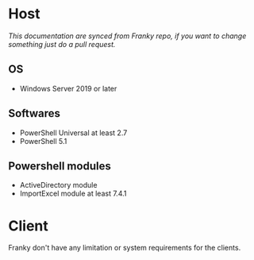 # Host
_This documentation are synced from Franky repo, if you want to change something just do a pull request._

## OS
* Windows Server 2019 or later

## Softwares
* PowerShell Universal at least 2.7
* PowerShell 5.1

## Powershell modules
* ActiveDirectory module
* ImportExcel module at least 7.4.1

# Client
Franky don't have any limitation or system requirements for the clients.